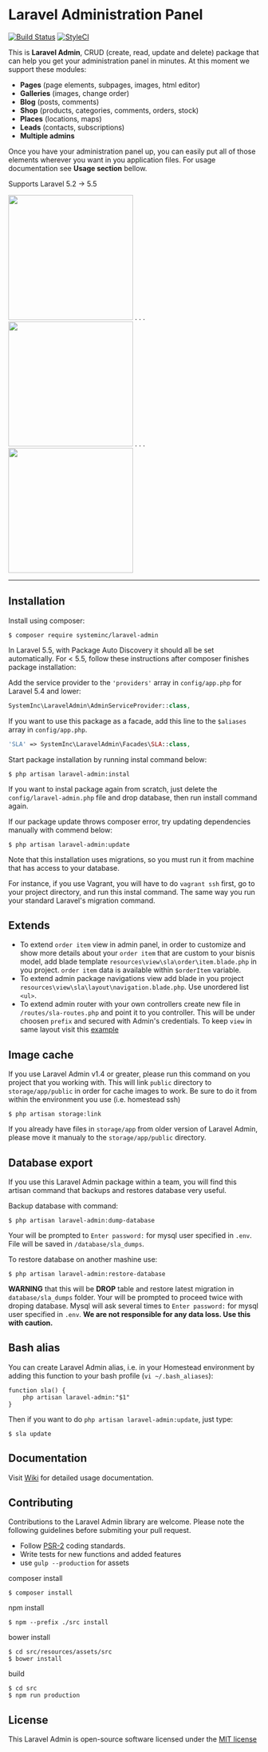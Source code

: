  # Laravel Administration Panel

[![Build Status](https://travis-ci.org/systeminc/laravel-admin.svg?branch=master)](https://travis-ci.org/systeminc/laravel-admin) [![StyleCI](https://styleci.io/repos/65193755/shield)](https://styleci.io/repos/65193755)

This is **Laravel Admin**, CRUD (create, read, update and delete) package that can help you get your administration panel in minutes. At this moment we support these modules:

- **Pages** (page elements, subpages, images, html editor)
- **Galleries** (images, change order)
- **Blog** (posts, comments)
- **Shop** (products, categories, comments, orders, stock)
- **Places** (locations, maps)
- **Leads** (contacts, subscriptions)
- **Multiple admins**

Once you have your administration panel up, you can easily put all of those elements wherever you want in you application files. For usage documentation see **Usage section** bellow.

Supports Laravel 5.2 -> 5.5

<img src="/screens/1.png?raw=true" width="250"> . . . <img src="/screens/2.png?raw=true" width="250"> . . . <img src="/screens/3.png?raw=true" width="250"> 

---

## Installation

Install using composer:

```
$ composer require systeminc/laravel-admin
```

In Laravel 5.5, with Package Auto Discovery it should all be set automatically.
For < 5.5, follow these instructions after composer finishes package installation:

Add the service provider to the `'providers'` array in `config/app.php` for Laravel 5.4 and lower:

```php
SystemInc\LaravelAdmin\AdminServiceProvider::class,
```

If you want to use this package as a facade, add this line to the `$aliases` array in `config/app.php`.

```php
'SLA' => SystemInc\LaravelAdmin\Facades\SLA::class,
```

Start package installation by running instal command below:

```
$ php artisan laravel-admin:instal
```
If you want to instal package again from scratch, just delete the `config/laravel-admin.php` file and drop database, then run install command again.

If our package update throws composer error, try updating dependencies manually with commend below:

```
$ php artisan laravel-admin:update
```

Note that this installation uses migrations, so you must run it from machine that has access to your database. 

For instance, if you use Vagrant, you will have to do `vagrant ssh` first, go to your project directory, and run this instal command. The same way you run your standard Laravel's migration command. 


## Extends

- To extend `order item` view in admin panel, in order to customize and show more details about your `order item` that are custom to your bisnis model, add blade template `resources\view\sla\order\item.blade.php` in you project. `order item` data is available within `$orderItem` variable.
- To extend admin package navigations view add blade in you project `resources\view\sla\layout\navigation.blade.php`. Use unordered list `<ul>`.
- To extend admin router with your own controllers create new file in `/routes/sla-routes.php` and point it to you controller. This will be under choosen `prefix` and secured with Admin's credentials. To keep `view` in same layout visit this [example](https://github.com/systeminc/laravel-admin/wiki/Extended-view) 



## Image cache 

If you use Laravel Admin v1.4 or greater, please run this command on you project that you working with. This will link `public` directory to `storage/app/public` in order for cache images to work. Be sure to do it from within the environment you use (i.e. homestead ssh)

```
$ php artisan storage:link
```

If you already have files in `storage/app` from older version of Laravel Admin, please move it manualy to the `storage/app/public` directory.

## Database export

If you use this Laravel Admin package within a team, you will find this artisan command that backups and restores database very useful.

Backup database with command:

```
$ php artisan laravel-admin:dump-database
```

Your will be prompted to `Enter password:` for mysql user specified in `.env`. File will be saved in `/database/sla_dumps`.

To restore database on another mashine use:

```
$ php artisan laravel-admin:restore-database
```

**WARNING** that this will be **DROP** table and restore latest migration in `database/sla_dumps` folder.
Your will be prompted to proceed twice with droping database. Mysql will ask several times to `Enter password:` for mysql user specified in `.env`. 
**We are not responsible for any data loss. Use this with caution.**

## Bash alias
You can create Laravel Admin alias, i.e. in your Homestead environment by adding this function to your bash profile (` vi ~/.bash_aliases `):

```
function sla() {
    php artisan laravel-admin:"$1"
}
```

Then if you want to do `php artisan laravel-admin:update`, just type:
```
$ sla update
```

## Documentation

Visit [Wiki](https://github.com/systeminc/laravel-admin/wiki/) for detailed usage documentation.

## Contributing

Contributions to the Laravel Admin library are welcome. Please note the following guidelines before submiting your pull request.

- Follow [PSR-2](http://www.php-fig.org/psr/psr-2/) coding standards.
- Write tests for new functions and added features
- use `gulp --production` for assets


composer install
```
$ composer install
```

npm install
```
$ npm --prefix ./src install
```

bower install
```
$ cd src/resources/assets/src
$ bower install
```

build
```
$ cd src
$ npm run production
```

## License

This Laravel Admin is open-source software licensed under the [MIT license](http://opensource.org/licenses/MIT)

